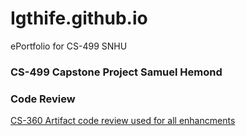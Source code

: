 # Igthife.github.io
ePortfolio for CS-499 SNHU

### CS-499 Capstone Project Samuel Hemond

### Code Review

[CS-360 Artifact code review used for all enhancments](https://youtu.be/2A69vkAXrOA "code review used for all enhancments")<br/>
